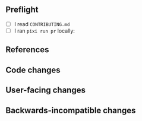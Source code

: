 <!--
    Thanks for contributing to jupyterlite-pyodide-lock!
    Please fill out the following items to submit a pull request.
    See the contributing guidelines for more information:
    https://github.com/deathbeds/jupyterlite-pyodide-lock/blob/main/CONTRIBUTING.md
-->

## Preflight

- [ ] I read `CONTRIBUTING.md`
- [ ] I ran `pixi run pr` locally:

## References

<!--
    Note issue numbers this pull request addresses (should be at least one, see
    contributing guidelines above).
-->

<!--
    Note any other pull requests that address this issue and how this pull request
    is different.
-->

## Code changes

<!--
    Describe the code changes and how they address the issue.
-->

## User-facing changes

<!--
    Describe any visual or user interaction changes and how they address the issue.
-->

<!--
    For visual changes, include before and after screenshots here.
-->

## Backwards-incompatible changes

<!--
    Describe any backwards-incompatible changes to jupyterlite-pyodide-lock public
    APIs.
-->
